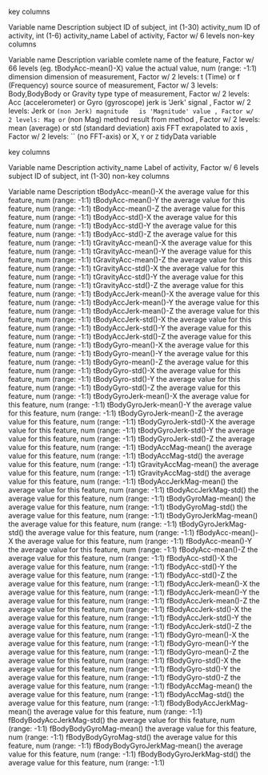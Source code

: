 key columns

Variable name	Description
subject	ID of subject, int (1-30)
activity_num	ID of activity, int (1-6)
activity_name	Label of activity, Factor w/ 6 levels
non-key columns

Variable name	Description
variable	comlete name of the feature, Factor w/ 66 levels (eg. tBodyAcc-mean()-X)
value	the actual value, num (range: -1:1)
dimension	dimension of measurement, Factor w/ 2 levels: t (Time) or f (Frequency)
source	source of measurement, Factor w/ 3 levels: Body,BodyBody or Gravity
type	type of measurement, Factor w/ 2 levels: Acc (accelerometer) or Gyro (gyroscope)
jerk	is 'Jerk' signal , Factor w/ 2 levels: Jerk or `` (non Jerk)
magnitude	is 'Magnitude' value , Factor w/ 2 levels: Mag or `` (non Mag)
method	result from method , Factor w/ 2 levels: mean (average) or std (standard deviation)
axis	FFT exrapolated to axis , Factor w/ 2 levels: `` (no FFT-axis) or X, `Y` or `Z`
tidyData variable

key columns

Variable name	Description
activity_name	Label of activity, Factor w/ 6 levels
subject	ID of subject, int (1-30)
non-key columns

Variable name	Description
tBodyAcc-mean()-X	the average value for this feature, num (range: -1:1)
tBodyAcc-mean()-Y	the average value for this feature, num (range: -1:1)
tBodyAcc-mean()-Z	the average value for this feature, num (range: -1:1)
tBodyAcc-std()-X	the average value for this feature, num (range: -1:1)
tBodyAcc-std()-Y	the average value for this feature, num (range: -1:1)
tBodyAcc-std()-Z	the average value for this feature, num (range: -1:1)
tGravityAcc-mean()-X	the average value for this feature, num (range: -1:1)
tGravityAcc-mean()-Y	the average value for this feature, num (range: -1:1)
tGravityAcc-mean()-Z	the average value for this feature, num (range: -1:1)
tGravityAcc-std()-X	the average value for this feature, num (range: -1:1)
tGravityAcc-std()-Y	the average value for this feature, num (range: -1:1)
tGravityAcc-std()-Z	the average value for this feature, num (range: -1:1)
tBodyAccJerk-mean()-X	the average value for this feature, num (range: -1:1)
tBodyAccJerk-mean()-Y	the average value for this feature, num (range: -1:1)
tBodyAccJerk-mean()-Z	the average value for this feature, num (range: -1:1)
tBodyAccJerk-std()-X	the average value for this feature, num (range: -1:1)
tBodyAccJerk-std()-Y	the average value for this feature, num (range: -1:1)
tBodyAccJerk-std()-Z	the average value for this feature, num (range: -1:1)
tBodyGyro-mean()-X	the average value for this feature, num (range: -1:1)
tBodyGyro-mean()-Y	the average value for this feature, num (range: -1:1)
tBodyGyro-mean()-Z	the average value for this feature, num (range: -1:1)
tBodyGyro-std()-X	the average value for this feature, num (range: -1:1)
tBodyGyro-std()-Y	the average value for this feature, num (range: -1:1)
tBodyGyro-std()-Z	the average value for this feature, num (range: -1:1)
tBodyGyroJerk-mean()-X	the average value for this feature, num (range: -1:1)
tBodyGyroJerk-mean()-Y	the average value for this feature, num (range: -1:1)
tBodyGyroJerk-mean()-Z	the average value for this feature, num (range: -1:1)
tBodyGyroJerk-std()-X	the average value for this feature, num (range: -1:1)
tBodyGyroJerk-std()-Y	the average value for this feature, num (range: -1:1)
tBodyGyroJerk-std()-Z	the average value for this feature, num (range: -1:1)
tBodyAccMag-mean()	the average value for this feature, num (range: -1:1)
tBodyAccMag-std()	the average value for this feature, num (range: -1:1)
tGravityAccMag-mean()	the average value for this feature, num (range: -1:1)
tGravityAccMag-std()	the average value for this feature, num (range: -1:1)
tBodyAccJerkMag-mean()	the average value for this feature, num (range: -1:1)
tBodyAccJerkMag-std()	the average value for this feature, num (range: -1:1)
tBodyGyroMag-mean()	the average value for this feature, num (range: -1:1)
tBodyGyroMag-std()	the average value for this feature, num (range: -1:1)
tBodyGyroJerkMag-mean()	the average value for this feature, num (range: -1:1)
tBodyGyroJerkMag-std()	the average value for this feature, num (range: -1:1)
fBodyAcc-mean()-X	the average value for this feature, num (range: -1:1)
fBodyAcc-mean()-Y	the average value for this feature, num (range: -1:1)
fBodyAcc-mean()-Z	the average value for this feature, num (range: -1:1)
fBodyAcc-std()-X	the average value for this feature, num (range: -1:1)
fBodyAcc-std()-Y	the average value for this feature, num (range: -1:1)
fBodyAcc-std()-Z	the average value for this feature, num (range: -1:1)
fBodyAccJerk-mean()-X	the average value for this feature, num (range: -1:1)
fBodyAccJerk-mean()-Y	the average value for this feature, num (range: -1:1)
fBodyAccJerk-mean()-Z	the average value for this feature, num (range: -1:1)
fBodyAccJerk-std()-X	the average value for this feature, num (range: -1:1)
fBodyAccJerk-std()-Y	the average value for this feature, num (range: -1:1)
fBodyAccJerk-std()-Z	the average value for this feature, num (range: -1:1)
fBodyGyro-mean()-X	the average value for this feature, num (range: -1:1)
fBodyGyro-mean()-Y	the average value for this feature, num (range: -1:1)
fBodyGyro-mean()-Z	the average value for this feature, num (range: -1:1)
fBodyGyro-std()-X	the average value for this feature, num (range: -1:1)
fBodyGyro-std()-Y	the average value for this feature, num (range: -1:1)
fBodyGyro-std()-Z	the average value for this feature, num (range: -1:1)
fBodyAccMag-mean()	the average value for this feature, num (range: -1:1)
fBodyAccMag-std()	the average value for this feature, num (range: -1:1)
fBodyBodyAccJerkMag-mean()	the average value for this feature, num (range: -1:1)
fBodyBodyAccJerkMag-std()	the average value for this feature, num (range: -1:1)
fBodyBodyGyroMag-mean()	the average value for this feature, num (range: -1:1)
fBodyBodyGyroMag-std()	the average value for this feature, num (range: -1:1)
fBodyBodyGyroJerkMag-mean()	the average value for this feature, num (range: -1:1)
fBodyBodyGyroJerkMag-std()	the average value for this feature, num (range: -1:1)
